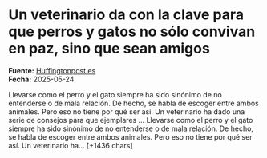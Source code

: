 # Un veterinario da con la clave para que perros y gatos no sólo convivan en paz, sino que sean amigos

**Fuente:** [Huffingtonpost.es](https://www.huffingtonpost.es/life/animales/un-veterinario-da-clave-perros-gatos-solo-convivan-paz-sean-amigos.html)  
**Fecha:** 2025-05-24

<![CDATA[<p>Llevarse como el perro y el gato siempre ha sido sinónimo de no entenderse o de mala relación. De hecho, se habla de escoger entre ambos animales. Pero eso no tiene por qué ser así. Un veterinario ha dado una serie de consejos para que ejemplares …

Llevarse como el perro y el gato siempre ha sido sinónimo de no entenderse o de mala relación. De hecho, se habla de escoger entre ambos animales. Pero eso no tiene por qué ser así. Un veterinario ha… [+1436 chars]

